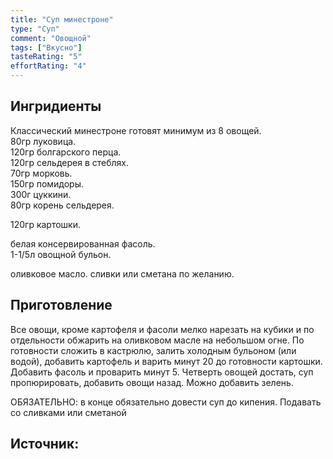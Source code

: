 ```yaml
---
title: "Суп минестроне"
type: "Суп"
comment: "Овощной"
tags: ["Вкусно"]
tasteRating: "5"
effortRating: "4"
---
```


## Ингридиенты

Классический минестроне готовят минимум из 8 овощей.   
80гр луковицa.      
120гр болгарского перца.    
120гр сельдерея в стеблях.    
70гр морковь.    
150гр помидоры.    
300г цуккини.    
80гр корень сельдерея.    

120гр картошки.    

белая консервированная фасоль.    
1-1/5л овощной бульон.   

оливковое масло. 
сливки или сметана по желанию. 

## Приготовление

Все овощи, кроме картофеля и фасоли мелко нарезать на кубики и по отдельности обжарить на оливковом масле на небольшом огне. По готовности сложить в кастрюлю, залить холодным бульоном (или водой), добавить картофель и варить минут 20 до готовности картошки. Добавить фасоль и проварить минут 5. Четверть овощей достать, суп пропюрировать, добавить овощи назад. 
Можно добавить зелень.

ОБЯЗАТЕЛЬНО: в конце обязательно довести суп до кипения. 
Подавать со сливками или сметаной

## Источник:
